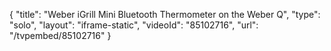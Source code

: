{
    "title": "Weber iGrill Mini Bluetooth Thermometer on the Weber Q",
    "type": "solo",
    "layout": "iframe-static",
    "videoId": "85102716",
    "url": "\/tvpembed\/85102716"
}